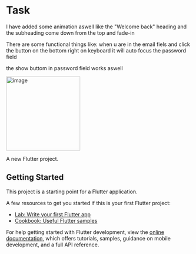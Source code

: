 # Task

I have added some animation aswell like the "Welcome back" heading and the subheading come down from the top and fade-in

There are some functional things like:
  when u are in the email fiels and click the button on the bottom right on keyboard it will auto focus the password field
  
  the show buttom in password field works aswell
  
  

<img width="201" alt="image" src="https://user-images.githubusercontent.com/85558032/182558225-281d5e69-d5b0-4ec9-97ee-ca630867e425.png">



A new Flutter project.

## Getting Started

This project is a starting point for a Flutter application.

A few resources to get you started if this is your first Flutter project:

- [Lab: Write your first Flutter app](https://docs.flutter.dev/get-started/codelab)
- [Cookbook: Useful Flutter samples](https://docs.flutter.dev/cookbook)

For help getting started with Flutter development, view the
[online documentation](https://docs.flutter.dev/), which offers tutorials,
samples, guidance on mobile development, and a full API reference.
